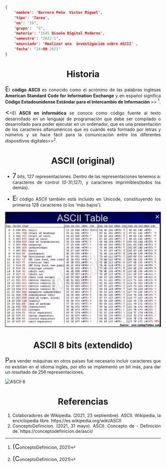 ```json
{
    'nombre': 'Barrera Peña  Víctor Miguel',
    'tipo': 'Tarea',
    'no': '16',
    'grupo':  '6',
    'materia': '1645 Diseño Digital Moderno',
    'semestre': '2022-1',
    'enunciado': 'Realizar una  investigación sobre ASCII' ,
    'fecha': '24-09-2021'
}
```

<style>
    body{
  text-align: justify;
}
    h1{
        font-weight: bold;
        text-align:center;
    }
    p::first-letter{
  font-size: 1.3rem;
}
 a{
  text-decoration: none;
}
</style>
# Historia

El **código ASCII** es conocido como el acrónimo de las palabras inglesas **American Standard Code for Information Exchange** y en español significa **Código Estadounidense Estándar para el Intercambio de Información** >> [^re1].

<<El **ASCII en informática** se conoce como código fuente al texto desarrollado en un lenguaje de programación que debe ser compilado o desarrollado para poder ejecutar en un ordenador, que es una presentación de los caracteres alfanuméricos que es cuando está formado por letras y números y se hace fácil para la comunicación entre los diferentes dispositivos digitales>>[^re1].

# ASCII (original)

- 7 bits, 127 representaciones. Dentro de las representaciones tenemos a: caracteres de control (0-31,127), y caracteres imprimibles(todos los demás).

- El código ASCII también está incluido en Unicode, constituyendo los primeros 128 caracteres (o los 'más bajos').

![image-20211001160516824](image-20211001160516824.png)

# ASCII 8 bits (extendido)

Para vender máquinas en otros paises fué necesario incluir caracteres que no existían en el idioma inglés, por ello se implementó un bit más, para dar un resultado de 256 representaciones.

![ASCII 6](https://conceptodefinicion.de/wp-content/uploads/2014/04/codigo-ascii1-yw.jpg)

[^re1]:(ConceptoDefinicion, 2021)

# Referencias
1. Colaboradores de Wikipedia. (2021, 23 septiembre). ASCII. Wikipedia, la enciclopedia libre. https://es.wikipedia.org/wiki/ASCII
2. ConceptoDefinicion. (2021, 31 mayo). ASCII. Concepto de - Definición de. https://conceptodefinicion.de/ascii/
